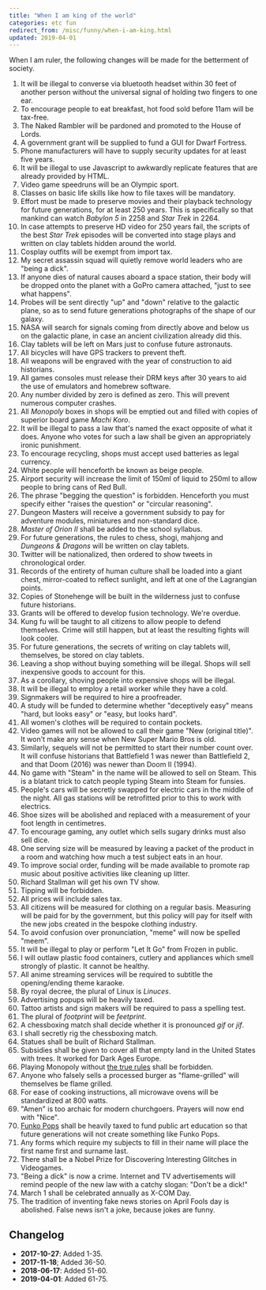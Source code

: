 ```yaml
---
title: "When I am king of the world"
categories: etc fun
redirect_from: /misc/funny/when-i-am-king.html
updated: 2019-04-01
---
```


When I am ruler, the following changes will be made for the betterment of
society.

1. It will be illegal to converse via bluetooth headset within 30 feet of
   another person without the universal signal of holding two fingers to one
   ear.
2. To encourage people to eat breakfast, hot food sold before 11am will be
   tax-free.
3. The Naked Rambler will be pardoned and promoted to the House of Lords.
4. A government grant will be supplied to fund a GUI for Dwarf Fortress.
5. Phone manufacturers will have to supply security updates for at least five
   years.
6. It will be illegal to use Javascript to awkwardly replicate features that
   are already provided by HTML.
7. Video game speedruns will be an Olympic sport.
8. Classes on basic life skills like how to file taxes will be mandatory.
9. Effort must be made to preserve movies and their playback technology for
   future generations, for at least 250 years. This is specifically so that
   mankind can watch _Babylon 5_ in 2258 and _Star Trek_ in 2264.
10. In case attempts to preserve HD video for 250 years fail, the scripts of
    the best _Star Trek_ episodes will be converted into stage plays and
    written on clay tablets hidden around the world.
11. Cosplay outfits will be exempt from import tax.
12. My secret assassin squad will quietly remove world leaders who are "being a
    dick".
13. If anyone dies of natural causes aboard a space station, their body will be
    dropped onto the planet with a GoPro camera attached, "just to see what
    happens".
14. Probes will be sent directly "up" and "down" relative to the galactic plane,
    so as to send future generations photographs of the shape of our galaxy.
15. NASA will search for signals coming from directly above and below us on the
    galactic plane, in case an ancient civilization already did this.
16. Clay tablets will be left on Mars just to confuse future astronauts.
17. All bicycles will have GPS trackers to prevent theft.
18. All weapons will be engraved with the year of construction to aid
    historians.
19. All games consoles must release their DRM keys after 30 years to aid
    the use of emulators and homebrew software.
20. Any number divided by zero is defined as zero. This will prevent
    numerous computer crashes.
21. All _Monopoly_ boxes in shops will be emptied out and filled with
    copies of superior board game _Machi Koro_.
22. It will be illegal to pass a law that's named the exact opposite of what it
    does. Anyone who votes for such a law shall be given an appropriately
    ironic punishment.
23. To encourage recycling, shops must accept used batteries as legal currency.
24. White people will henceforth be known as beige people.
25. Airport security will increase the limit of 150ml of liquid to 250ml to
    allow people to bring cans of Red Bull.
26. The phrase "begging the question" is forbidden. Henceforth you must
    specify either "raises the question" or "circular reasoning".
27. Dungeon Masters will receive a government subsidy to pay for adventure
    modules, miniatures and non-standard dice.
28. _Master of Orion II_ shall be added to the school syllabus.
29. For future generations, the rules to chess, shogi, mahjong and
    _Dungeons & Dragons_ will be written on clay tablets.
30. Twitter will be nationalized, then ordered to show tweets in chronological
    order.
31. Records of the entirety of human culture shall be loaded into a giant chest,
    mirror-coated to reflect sunlight, and left at one of the Lagrangian
    points.
32. Copies of Stonehenge will be built in the wilderness just to confuse future
    historians.
33. Grants will be offered to develop fusion technology. We're overdue.
34. Kung fu will be taught to all citizens to allow people to defend
    themselves. Crime will still happen, but at least the resulting fights
    will look cooler.
35. For future generations, the secrets of writing on clay tablets will,
    themselves, be stored on clay tablets.
36. Leaving a shop without buying something will be illegal. Shops will sell
    inexpensive goods to account for this.
37. As a corollary, shoving people into expensive shops will be illegal.
38. It will be illegal to employ a retail worker while they have a cold.
39. Signmakers will be required to hire a proofreader.
40. A study will be funded to determine whether "deceptively easy" means "hard,
    but looks easy" or "easy, but looks hard".
41. All women's clothes will be required to contain pockets.
42. Video games will not be allowed to call their game "New (original title)".
    It won't make any sense when New Super Mario Bros is old.
43. Similarly, sequels will not be permitted to start their number count over.
    It will confuse historians that Battlefield 1 was newer than Battlefield 2,
    and that Doom (2016) was newer than Doom II (1994).
44. No game with "Steam" in the name will be allowed to sell on Steam. This is a
    blatant trick to catch people typing Steam into Steam for funsies.
45. People's cars will be secretly swapped for electric cars in the middle of
    the night. All gas stations will be retrofitted prior to this to work with
    electrics.
46. Shoe sizes will be abolished and replaced with a measurement of your foot
    length in centimetres.
47. To encourage gaming, any outlet which sells sugary drinks must also sell
    dice.
48. One serving size will be measured by leaving a packet of the product in a
    room and watching how much a test subject eats in an hour.
49. To improve social order, funding will be made available to promote rap music
    about positive activities like cleaning up litter.
50. Richard Stallman will get his own TV show.
51. Tipping will be forbidden.
52. All prices will include sales tax.
53. All citizens will be measured for clothing on a regular basis. Measuring
    will be paid for by the government, but this policy will pay for itself
    with the new jobs created in the bespoke clothing industry.
54. To avoid confusion over pronunciation, "meme" will now be spelled "meem".
55. It will be illegal to play or perform "Let It Go" from Frozen in public.
56. I will outlaw plastic food containers, cutlery and appliances which smell
    strongly of plastic. It cannot be healthy.
57. All anime streaming services will be required to subtitle the
    opening/ending theme karaoke.
58. By royal decree, the plural of Linux is _Linuces_.
59. Advertising popups will be heavily taxed.
60. Tattoo artists and sign makers will be required to pass a spelling test.
61. The plural of _footprint_ will be _feetprint_.
62. A chessboxing match shall decide whether it is pronounced _gif_ or _jif_.
63. I shall secretly rig the chessboxing match.
64. Statues shall be built of Richard Stallman.
65. Subsidies shall be given to cover all that empty land in the United States
    with trees. It worked for Dark Ages Europe.
66. Playing Monopoly without [the true
rules](http://www.criticalmiss.com/issue10/CampaignRealMonopoly1.html) shall be
    forbidden.
67. Anyone who falsely sells a processed burger as "flame-grilled" will
    themselves be flame grilled.
68. For ease of cooking instructions, all microwave ovens will be standardized
    at 800 watts.
69. "Amen" is too archaic for modern churchgoers. Prayers will now end with
    "Nice".
70. [Funko Pops](https://twitter.com/drewtoothpaste/status/930795364508229632)
    shall be heavily taxed to fund public art education so that future
    generations will not create something like Funko Pops.
71. Any forms which require my subjects to fill in their name will place the
    first name first and surname last.
72. There shall be a Nobel Prize for Discovering Interesting Glitches in
    Videogames.
73. "Being a dick" is now a crime. Internet and TV advertisements will remind
    people of the new law with a catchy slogan: "Don't be a dick!"
74. March 1 shall be celebrated annually as X-COM Day.
75. The tradition of inventing fake news stories on April Fools day is
    abolished. False news isn't a joke, because jokes are funny.

## Changelog

- __2017-10-27__: Added 1-35.
- __2017-11-18__; Added 36-50.
- __2018-06-17__: Added 51-60.
- __2019-04-01__: Added 61-75.
